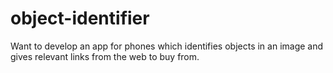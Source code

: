 # object-identifier
Want to develop an app for phones which identifies objects in an image and gives relevant links from the web to buy from.
